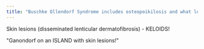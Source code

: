 ```yaml
---
title: "Buschke Ollendorf Syndrome includes osteopoikilosis and what lesions?"
---
```

Skin lesions (disseminated lenticular dermatofibrosis) - KELOIDS!

&quot;Ganondorf on an ISLAND with skin lesions!&quot;

